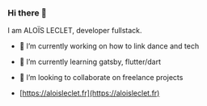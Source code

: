 ### Hi there 👋

<!--
**aloisleclet/aloisleclet** is a ✨ _special_ ✨ repository because its `README.md` (this file) appears on your GitHub profile.
-->

I am ALOÏS LECLET, developer fullstack.

- 🔭 I’m currently working on how to link dance and tech
- 🌱 I’m currently learning gatsby, flutter/dart
- 👯 I’m looking to collaborate on freelance projects


- [https://aloisleclet.fr](https://aloisleclet.fr)

